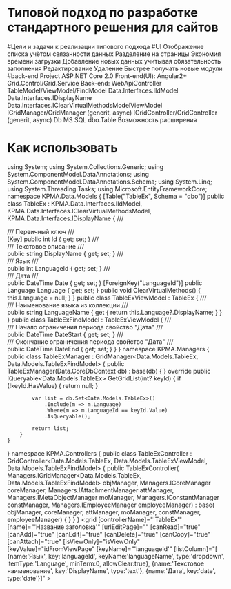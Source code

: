 # Типовой подход по разработке стандартного решения для сайтов

#Цели и задачи к реализации типового подхода
#UI
Отображение списка учётом связанности данных
Разделение на страницы
Экономия времени загрузки
Добавление новых данных учитывая обязательность заполнения
Редактирование
Удаление
Быстрее получать новые модули
#back-end
Project ASP.NET Core 2.0
Front-end(UI): Angular2+ 
Grid.Control/Grid.Service
Back-end: WebApiController
TableModel/ViewModel/FindModel
Data.Interfaces.IIdModel
Data.Interfaces.IDisplayName
Data.Interfaces.IClearVirtualMethodsModelViewModel
IGridManager/GridManager (generit, async)
IGridController/GridController (generit, async)
Db MS SQL
dbo.Table
Возможность расширения
# Как использовать

using System;
using System.Collections.Generic;
using System.ComponentModel.DataAnnotations;
using System.ComponentModel.DataAnnotations.Schema;
using System.Linq;
using System.Threading.Tasks;
using Microsoft.EntityFrameworkCore;
namespace KPMA.Data.Models
{
    [Table("TableEx", Schema = "dbo")]
    public class TableEx :	KPMA.Data.Interfaces.IIdModel, 
							KPMA.Data.Interfaces.IClearVirtualMethodsModel, 
							KPMA.Data.Interfaces.IDisplayName
    {
        /// <summary>
        ///  Первичный ключ
        /// </summary>
        [Key]
        public int Id { get; set; }
        /// <summary>
        ///  Текстовое описание
        /// </summary>
        public string DisplayName { get; set; }
        /// <summary>
        ///  Язык
        /// </summary>
        public int LanguageId { get; set; }
        /// <summary>
        ///  Дата
        /// </summary>
        public DateTime Date { get; set; }
        [ForeignKey("LanguageId")]
        public Language Language { get; set; }
        public void ClearVirtualMethods()
        {
            this.Language = null;
        }
    }
    public class TableExViewModel : TableEx
    {
        /// <summary>
        ///  Наименование языка из коллекции
        /// </summary>
        public string LanguageName
        {
            get
            {
                return this.Language?.DisplayName;
            }
        }
    }
    public class TableExFindModel : TableExViewModel
    {
        /// <summary>
        ///  Начало ограничения периода свойство "Дата"
        /// </summary>
        public DateTime DateStart { get; set; }
        /// <summary>
        ///  Окончание ограничения периода свойство "Дата"
        /// </summary>
        public DateTime DateEnd { get; set; }
    }
}
namespace KPMA.Managers
{
    public class TableExManager : GridManager<Data.Models.TableEx, Data.Models.TableExFindModel>
    {
        public TableExManager(Data.CoreDbContext db) : base(db)
        {
        }
        override public IQueryable<Data.Models.TableEx> GetGridList(int? keyId)
        {
            if (!keyId.HasValue) { return null; }

            var list = db.Set<Data.Models.TableEx>()
                .Include(m => m.Language)
                .Where(m => m.LanguageId == keyId.Value)
                .AsQueryable();

            return list;
        }
    }
}
namespace KPMA.Controllers
{
    public class TableExController : GridController<Data.Models.TableEx, Data.Models.TableExViewModel, Data.Models.TableExFindModel>
    {
        public TableExController(   Managers.IGridManager<Data.Models.TableEx, Data.Models.TableExFindModel> objManager,
                                    Managers.ICoreManager coreManager,
                                    Managers.IAttachmentManager attManager,
                                    Managers.IMetaObjectManager moManager,
                                    Managers.IConstantManager constManager,
                                    Managers.IEmployeeManager employeeManager) : base(  objManager, 
                                                                                        coreManager, 
                                                                                        attManager, 
                                                                                        moManager, 
                                                                                        constManager, 
                                                                                        employeeManager)
        { }
    }
}
<grid [controllerName]="'TableEx'"
	  [name]="'Название заголовка'"
    [urlEditPage]=""
	  [canRead]="true"
	  [canAdd]="true"
	  [canEdit]="true"
	  [canDelete]="true"
	  [canCopy]="true"
	  [canAttach]="true"
	  [isViewOnly]="isViewOnly"
    [keyValue]="idFromViewPage"
	  [keyName]="'languageId'"
	  [listColumn]="[ {name:'Язык', key:'languageId', keyName:'languageName', type:'dropdown', itemType:'Language', minTerm:0, allowClear:true},
					  {name:'Текстовое наименование', key:'DisplayName', type:'text'},
					  {name:'Дата', key:'date', type:'date'}]"    >
</grid>
